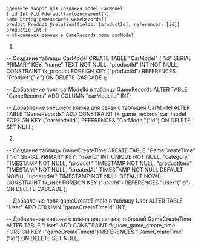 ```
сделайте запрос для создания model CarModel 
{ id Int @id @default(autoincrement()) 
name String gameRecords GameRecords[] 
product Product @relation(fields: [productId], references: [id]) productId Int } 
и обновления данных в GameRecords поле carModel
```
1)
-- Создание таблицы CarModel
CREATE TABLE "CarModel" (
"id" SERIAL PRIMARY KEY,
"name" TEXT NOT NULL,
"productId" INT NOT NULL,
CONSTRAINT fk_product
FOREIGN KEY ("productId")
REFERENCES "Product"("id")
ON DELETE CASCADE
);

-- Добавление поля carModelId в таблицу GameRecords
ALTER TABLE "GameRecords"
ADD COLUMN "carModelId" INT;

-- Добавление внешнего ключа для связи с таблицей CarModel
ALTER TABLE "GameRecords"
ADD CONSTRAINT fk_game_records_car_model
FOREIGN KEY ("carModelId")
REFERENCES "CarModel"("id")
ON DELETE SET NULL;

2) 
-- Создание таблицы GameCreateTime
   CREATE TABLE "GameCreateTime" (
   "id" SERIAL PRIMARY KEY,
   "userId" INT UNIQUE NOT NULL,
   "category" TIMESTAMP NOT NULL,
   "product" TIMESTAMP NOT NULL,
   "productItem" TIMESTAMP NOT NULL,
   "createdAt" TIMESTAMP NOT NULL DEFAULT NOW(),
   "updatedAt" TIMESTAMP NOT NULL DEFAULT NOW(),
   CONSTRAINT fk_user
   FOREIGN KEY ("userId")
   REFERENCES "User"("id")
   ON DELETE CASCADE
   );

-- Добавление поля gameCreateTimeId в таблицу User
ALTER TABLE "User"
ADD COLUMN "gameCreateTimeId" INT;

-- Добавление внешнего ключа для связи с таблицей GameCreateTime
ALTER TABLE "User"
ADD CONSTRAINT fk_user_game_create_time
FOREIGN KEY ("gameCreateTimeId")
REFERENCES "GameCreateTime"("id")
ON DELETE SET NULL;